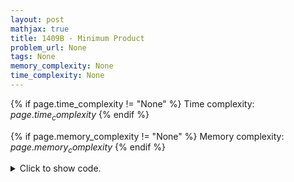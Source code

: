 ```yaml
---
layout: post
mathjax: true
title: 1409B - Minimum Product
problem_url: None
tags: None
memory_complexity: None
time_complexity: None
---
```




{% if page.time_complexity != "None" %}
Time complexity: ${{ page.time_complexity }}$
{% endif %}

{% if page.memory_complexity != "None" %}
Memory complexity: ${{ page.memory_complexity }}$
{% endif %}

<details>
<summary>
<p style="display:inline">Click to show code.</p>
</summary>
```cpp
{% raw %}
using namespace std;
using ll = long long;
pair<ll, ll> op(ll a, ll x, ll n)
{
    ll p = max(a - n, x);
    n = n - (a - p);
    return {p, n};
}
ll simulate(ll a, ll b, ll x, ll y, ll n)
{
    auto [ap, np1] = op(a, x, n);
    a = ap, n = np1;
    auto [bp, np2] = op(b, y, n);
    b = bp, n = np2;
    return a * b;
}
int main(void)
{
    ll t;
    cin >> t;
    while (t--)
    {
        ll a, b, x, y, n;
        cin >> a >> b >> x >> y >> n;
        ll ans0 = simulate(a, b, x, y, n);
        ll ans1 = simulate(b, a, y, x, n);
        cout << min(ans0, ans1) << endl;
    }
    return 0;
}

{% endraw %}
```
</details>

